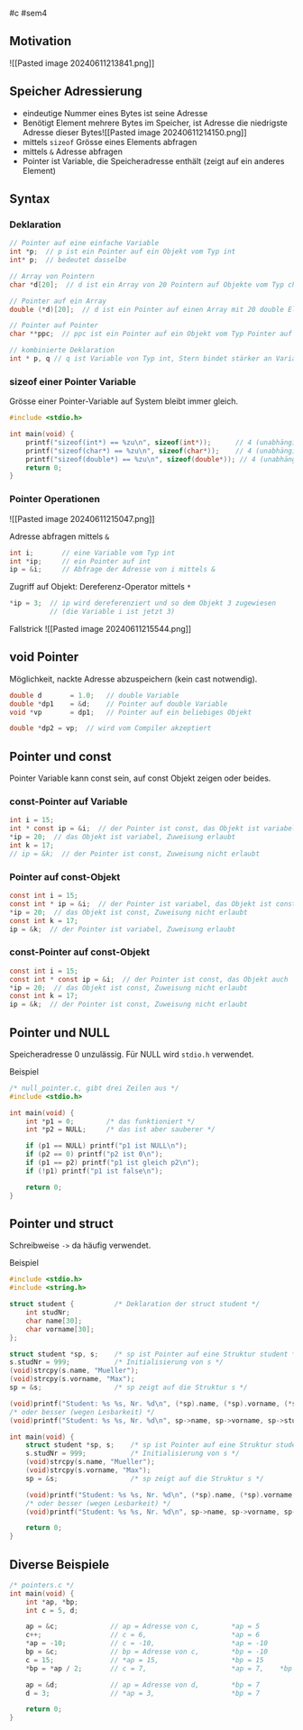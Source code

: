 #c #sem4 
## Motivation

![[Pasted image 20240611213841.png]]

## Speicher Adressierung

- eindeutige Nummer eines Bytes ist seine Adresse
- Benötigt Element mehrere Bytes im Speicher, ist Adresse die niedrigste Adresse dieser Bytes![[Pasted image 20240611214150.png]]
- mittels `sizeof` Grösse eines Elements abfragen
- mittels `&` Adresse abfragen
- Pointer ist Variable, die Speicheradresse enthält (zeigt auf ein anderes Element)

## Syntax

### Deklaration
```c
// Pointer auf eine einfache Variable
int *p;  // p ist ein Pointer auf ein Objekt vom Typ int
int* p;  // bedeutet dasselbe

// Array von Pointern
char *d[20];  // d ist ein Array von 20 Pointern auf Objekte vom Typ char

// Pointer auf ein Array
double (*d)[20];  // d ist ein Pointer auf einen Array mit 20 double Elementen

// Pointer auf Pointer
char **ppc;  // ppc ist ein Pointer auf ein Objekt vom Typ Pointer auf ein Objekt vom Typ char

// kombinierte Deklaration
int * p, q // q ist Variable von Typ int, Stern bindet stärker an Variable Namen als Typ
```

### sizeof einer Pointer Variable

Grösse einer Pointer-Variable auf System bleibt immer gleich.

```c
#include <stdio.h>

int main(void) {
    printf("sizeof(int*) == %zu\n", sizeof(int*));      // 4 (unabhängig davon dass sizeof(int) == 4)
    printf("sizeof(char*) == %zu\n", sizeof(char*));    // 4 (unabhängig davon dass sizeof(char) == 1)
    printf("sizeof(double*) == %zu\n", sizeof(double*)); // 4 (unabhängig davon dass sizeof(double) == 8)
    return 0;
}
```

### Pointer Operationen

![[Pasted image 20240611215047.png]]

Adresse abfragen mittels `&`
```c
int i;       // eine Variable vom Typ int
int *ip;     // ein Pointer auf int
ip = &i;     // Abfrage der Adresse von i mittels &
```

Zugriff auf Objekt: Dereferenz-Operator mittels `*`
```c
*ip = 3;  // ip wird dereferenziert und so dem Objekt 3 zugewiesen
          // (die Variable i ist jetzt 3)
```

Fallstrick
![[Pasted image 20240611215544.png]]

## void Pointer

Möglichkeit, nackte Adresse abzuspeichern (kein cast notwendig).

```c
double d       = 1.0;   // double Variable
double *dp1    = &d;    // Pointer auf double Variable
void *vp       = dp1;   // Pointer auf ein beliebiges Objekt

double *dp2 = vp;  // wird vom Compiler akzeptiert
```

## Pointer und const

Pointer Variable kann const sein, auf const Objekt zeigen oder beides.
### const-Pointer auf Variable

```c
int i = 15;
int * const ip = &i;  // der Pointer ist const, das Objekt ist variabel
*ip = 20;  // das Objekt ist variabel, Zuweisung erlaubt
int k = 17;
// ip = &k;  // der Pointer ist const, Zuweisung nicht erlaubt
```
### Pointer auf const-Objekt

```c
const int i = 15;
const int * ip = &i;  // der Pointer ist variabel, das Objekt ist const
*ip = 20;  // das Objekt ist const, Zuweisung nicht erlaubt
const int k = 17;
ip = &k;  // der Pointer ist variabel, Zuweisung erlaubt
```

### const-Pointer auf const-Objekt

```c
const int i = 15;
const int * const ip = &i;  // der Pointer ist const, das Objekt auch
*ip = 20;  // das Objekt ist const, Zuweisung nicht erlaubt
const int k = 17;
ip = &k;  // der Pointer ist const, Zuweisung nicht erlaubt
```

## Pointer und NULL

Speicheradresse 0 unzulässig. Für NULL wird `stdio.h` verwendet.

Beispiel

```c
/* null_pointer.c, gibt drei Zeilen aus */
#include <stdio.h>

int main(void) {
    int *p1 = 0;        /* das funktioniert */
    int *p2 = NULL;     /* das ist aber sauberer */

    if (p1 == NULL) printf("p1 ist NULL\n");
    if (p2 == 0) printf("p2 ist 0\n");
    if (p1 == p2) printf("p1 ist gleich p2\n");
    if (!p1) printf("p1 ist false\n");

    return 0;
}
```
## Pointer und struct

Schreibweise `->` da häufig verwendet.

Beispiel
```c
#include <stdio.h>
#include <string.h>

struct student {          /* Deklaration der struct student */
    int studNr;
    char name[30];
    char vorname[30];
};

struct student *sp, s;    /* sp ist Pointer auf eine Struktur student */
s.studNr = 999;           /* Initialisierung von s */
(void)strcpy(s.name, "Mueller");
(void)strcpy(s.vorname, "Max");
sp = &s;                  /* sp zeigt auf die Struktur s */

(void)printf("Student: %s %s, Nr. %d\n", (*sp).name, (*sp).vorname, (*sp).studNr);
/* oder besser (wegen Lesbarkeit) */
(void)printf("Student: %s %s, Nr. %d\n", sp->name, sp->vorname, sp->studNr);

int main(void) {
    struct student *sp, s;    /* sp ist Pointer auf eine Struktur student */
    s.studNr = 999;           /* Initialisierung von s */
    (void)strcpy(s.name, "Mueller");
    (void)strcpy(s.vorname, "Max");
    sp = &s;                  /* sp zeigt auf die Struktur s */

    (void)printf("Student: %s %s, Nr. %d\n", (*sp).name, (*sp).vorname, (*sp).studNr);
    /* oder besser (wegen Lesbarkeit) */
    (void)printf("Student: %s %s, Nr. %d\n", sp->name, sp->vorname, sp->studNr);

    return 0;
}
```
## Diverse Beispiele

```c
/* pointers.c */
int main(void) {
    int *ap, *bp;
    int c = 5, d;

    ap = &c;             // ap = Adresse von c,        *ap = 5
    c++;                 // c = 6,                     *ap = 6
    *ap = -10;           // c = -10,                   *ap = -10
    bp = &c;             // bp = Adresse von c,        *bp = -10
    c = 15;              // *ap = 15,                  *bp = 15
    *bp = *ap / 2;       // c = 7,                     *ap = 7,    *bp = 7

    ap = &d;             // ap = Adresse von d,        *bp = 7
    d = 3;               // *ap = 3,                   *bp = 7

    return 0;
}
```